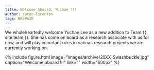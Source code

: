 ```yaml
---
title: Welcome Aboard, Yuchae !!!
author: soren-lorenson
tags: BRePAIR
---
```


We wholeheartedly welcome Yuchae Lee as a new addition to Team {{ site.team }}. She has come on board as a research associate with us for now, and will play important roles in various research projects we are currently working on.

{%
  include figure.html
  image="images/archive/20XX-Swashbuckle.jpg"
  caption="Welcome aboard !!!"
  link=""
  width="600px"
%}

